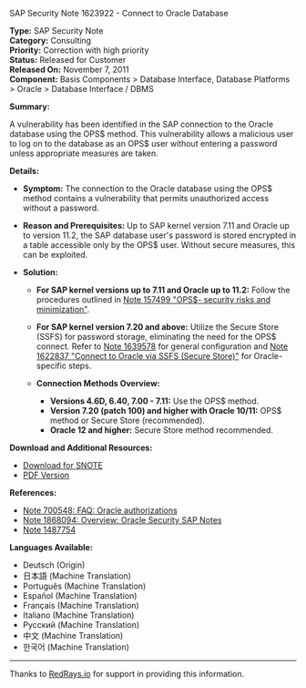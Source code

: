 SAP Security Note 1623922 - Connect to Oracle Database

**Type:** SAP Security Note  
**Category:** Consulting  
**Priority:** Correction with high priority  
**Status:** Released for Customer  
**Released On:** November 7, 2011  
**Component:** Basis Components > Database Interface, Database Platforms > Oracle > Database Interface / DBMS  

**Summary:**

A vulnerability has been identified in the SAP connection to the Oracle database using the OPS$ method. This vulnerability allows a malicious user to log on to the database as an OPS$ user without entering a password unless appropriate measures are taken.

**Details:**

- **Symptom:** The connection to the Oracle database using the OPS$ method contains a vulnerability that permits unauthorized access without a password.
  
- **Reason and Prerequisites:** Up to SAP kernel version 7.11 and Oracle up to version 11.2, the SAP database user's password is stored encrypted in a table accessible only by the OPS$ user. Without secure measures, this can be exploited.
  
- **Solution:** 

  - **For SAP kernel versions up to 7.11 and Oracle up to 11.2:** Follow the procedures outlined in [Note 157499 "OPS$- security risks and minimization"](https://me.sap.com/notes/157499).
  
  - **For SAP kernel version 7.20 and above:** Utilize the Secure Store (SSFS) for password storage, eliminating the need for the OPS$ connect. Refer to [Note 1639578](https://me.sap.com/notes/1639578) for general configuration and [Note 1622837 "Connect to Oracle via SSFS (Secure Store)"](https://me.sap.com/notes/1622837) for Oracle-specific steps.

  - **Connection Methods Overview:** 
    - **Versions 4.6D, 6.40, 7.00 - 7.11:** Use the OPS$ method.
    - **Version 7.20 (patch 100) and higher with Oracle 10/11:** OPS$ method or Secure Store (recommended).
    - **Oracle 12 and higher:** Secure Store method recommended.

**Download and Additional Resources:**

- [Download for SNOTE](https://notesdownloads.sap.com/note/0040000017297382017)
- [PDF Version](https://userapps.support.sap.com/sap/support/sfm/notes/print/0001623922?language=en-US&token=53183CB60E46A08216066137F62791C3)

**References:**

- [Note 700548: FAQ: Oracle authorizations](https://me.sap.com/notes/700548)
- [Note 1868094: Overview: Oracle Security SAP Notes](https://me.sap.com/notes/1868094)
- [Note 1487754](https://me.sap.com/notes/1487754)

**Languages Available:**

- Deutsch (Origin)  
- 日本語 (Machine Translation)  
- Português (Machine Translation)  
- Español (Machine Translation)  
- Français (Machine Translation)  
- Italiano (Machine Translation)  
- Русский (Machine Translation)  
- 中文 (Machine Translation)  
- 한국어 (Machine Translation)  

---

Thanks to [RedRays.io](https://redrays.io) for support in providing this information.